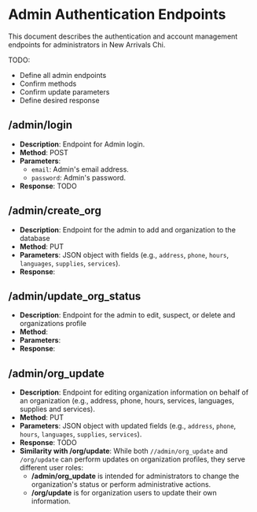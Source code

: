 # Admin Authentication Endpoints

This document describes the authentication and account management endpoints for administrators in New Arrivals Chi.

TODO:
- Define all admin endpoints
- Confirm methods
- Confirm update parameters
- Define desired response

## /admin/login
- **Description**: Endpoint for Admin login.
- **Method**: POST
- **Parameters**:
  - `email`: Admin's email address.
  - `password`: Admin's password.
- **Response**: TODO

## /admin/create_org
- **Description**: Endpoint for the admin to add and organization to the database
- **Method**: PUT
- **Parameters**: JSON object with fields (e.g., `address`, `phone`, `hours`, `languages`, `supplies`, `services`).
- **Response**: 

## /admin/update_org_status
- **Description**: Endpoint for the admin to edit, suspect, or delete and organizations profile
- **Method**: 
- **Parameters**: 
- **Response**: 

## /admin/org_update
- **Description**: Endpoint for  editing organization information on behalf of an organization (e.g., address, phone, hours, services, languages, supplies and services).
- **Method**: PUT
- **Parameters**: JSON object with updated fields (e.g., `address`, `phone`, `hours`, `languages`, `supplies`, `services`).
- **Response**: TODO
- **Similarity with /org/update**: While both `//admin/org_update` and `/org/update` can perform updates on organization profiles, they serve different user roles:
    - **/admin/org_update** is intended for administrators to change the organization's status or perform administrative actions.
    - **/org/update** is for organization users to update their own information.





